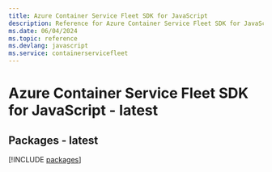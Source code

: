 ```yaml
---
title: Azure Container Service Fleet SDK for JavaScript
description: Reference for Azure Container Service Fleet SDK for JavaScript
ms.date: 06/04/2024
ms.topic: reference
ms.devlang: javascript
ms.service: containerservicefleet
---
```

# Azure Container Service Fleet SDK for JavaScript - latest
## Packages - latest
[!INCLUDE [packages](container-service-fleet-index.md)]